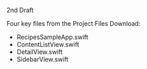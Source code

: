 2nd Draft

Four key files from the Project Files Download:
* RecipesSampleApp.swift
* ContentListView.swift
* DetailView.swift
* SidebarView.swift
